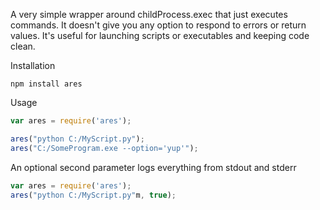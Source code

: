 A very simple wrapper around childProcess.exec that just executes commands. It doesn't give you any option to respond to errors or return values. It's useful for launching scripts or executables and keeping code clean.

Installation
```
npm install ares
```

Usage
```JavaScript
var ares = require('ares');

ares("python C:/MyScript.py");
ares("C:/SomeProgram.exe --option='yup'");
```

An optional second parameter logs everything from stdout and stderr 
```JavaScript
var ares = require('ares');
ares("python C:/MyScript.py"m, true);
```